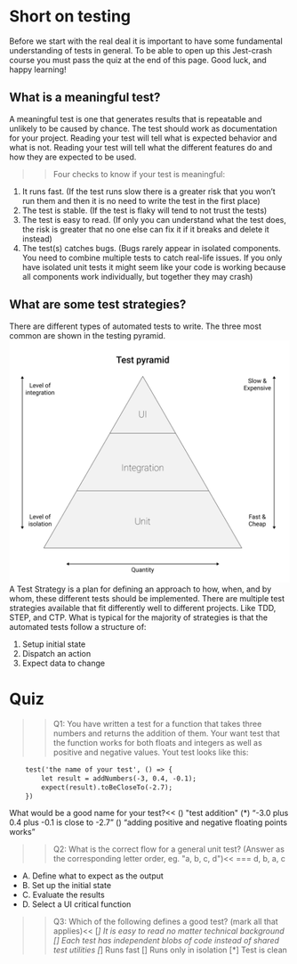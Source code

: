 # Short on testing
Before we start with the real deal it is important to have some fundamental understanding of tests in general. To be able to open up this Jest-crash course you must pass the quiz at the end of this page. Good luck, and happy learning! 

## What is a meaningful test?
A meaningful test is one that generates results that is repeatable and unlikely to be caused by chance. The test should work as documentation for your project. Reading your test will tell what is expected behavior and what is not. Reading your test will tell what the different features do and how they are expected to be used.
>> Four checks to know if your test is meaningful:
1. It runs fast. (If the test runs slow there is a greater risk that you won’t run them and then it is no need to write the test in the first place)
2. The test is stable. (If the test is flaky will tend to not trust the tests)
3. The test is easy to read. (If only you can understand what the test does, the risk is greater that no one else can fix it if it breaks and delete it instead)
4. The test(s) catches bugs. (Bugs rarely appear in isolated components. You need to combine multiple tests to catch real-life issues. If you only have isolated unit tests it might seem like your code is working because all components work individually, but together they may crash)

## What are some test strategies?
There are different types of automated tests to write. The three most common are shown in the testing pyramid. 
![test pyramid](https://github.com/anorangesky/katacoda-scenarios/blob/introduction/jest-tutorial/img/testPyramid.png)
A Test Strategy is a plan for defining an approach to how, when, and by whom, these different tests should be implemented. There are multiple test strategies available that fit differently well to different projects. Like TDD, STEP, and CTP. What is typical for the majority of strategies is that the automated tests follow a structure of:
1. Setup initial state
2. Dispatch an action
3. Expect data to change

# Quiz
>>Q1: You have written a test for a function that takes three numbers and returns the addition of them. Your want test that the function works for both floats and integers as well as positive and negative values. Yout test looks like this: 
```
    test('the name of your test', () => {
        let result = addNumbers(-3, 0.4, -0.1);
        expect(result).toBeCloseTo(-2.7);
    })
```
What would be a good name for your test?<<
() "test addition"
(*) “-3.0 plus 0.4 plus -0.1 is close to -2.7”
() “adding positive and negative floating points works”

>>Q2: What is the correct flow for a general unit test? (Answer as the corresponding letter order, eg. "a, b, c, d")<<
=== d, b, a, c

- A. Define what to expect as the output
- B. Set up the initial state
- C. Evaluate the results
- D. Select a UI critical function

>>Q3: Which of the following defines a good test? (mark all that applies)<<
[*] It is easy to read no matter technical background
[] Each test has independent blobs of code instead of shared test utilities
[*] Runs fast 
[] Runs only in isolation
[*] Test is clean 





